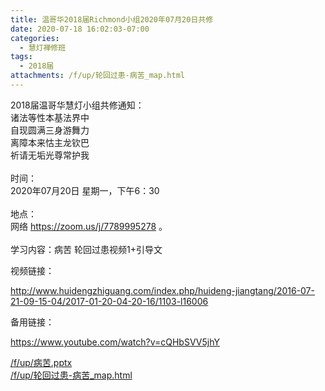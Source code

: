 ```yaml
---
title: 温哥华2018届Richmond小组2020年07月20日共修
date: 2020-07-18 16:02:03-07:00
categories:
  - 慧灯禅修班
tags:
  - 2018届
attachments: /f/up/轮回过患-病苦_map.html
---
```

2018届温哥华慧灯小组共修通知：\
诸法等性本基法界中\
自现圆满三身游舞力\
离障本来怙主龙钦巴\
祈请无垢光尊常护我\
\
时间：\
2020年07月20日 星期一，下午6：30\
\
地点：\
网络 <https://zoom.us/j/7789995278> 。\
\
学习内容：病苦 轮回过患视频1+引导文 

视频链接：

<!--StartFragment-->

<http://www.huidengzhiguang.com/index.php/huideng-jiangtang/2016-07-21-09-15-04/2017-01-20-04-20-16/1103-l16006>

<!--EndFragment-->

备用链接：

<!--StartFragment-->

<https://www.youtube.com/watch?v=cQHbSVV5jhY>

<!--EndFragment-->

[/f/up/病苦.pptx](https://s3.ca-central-1.wasabisys.com/hddata/f.huidengchanxiu.net/hdv/f/up/病苦.pptx)  
[/f/up/轮回过患-病苦_map.html](https://s3.ca-central-1.wasabisys.com/hddata/f.huidengchanxiu.net/hdv/f/up/轮回过患-病苦_map.html)